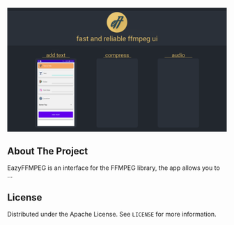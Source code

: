 <p align="center">
<img src="https://github.com/fj-gruenewald/EazyFFMPEG/blob/main/img/header.png" width="1080">
  </p>
  
## About The Project

EazyFFMPEG is an interface for the FFMPEG library, the app allows you to ...


  <!-- LICENSE -->
## License

Distributed under the Apache License. See `LICENSE` for more information.
